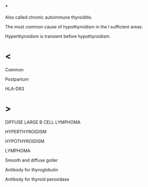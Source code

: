 # .

Also called chronic autoimmune thyroiditis.

The most common cause of hypothyroidism in the I sufficient areas.

Hyperthyroidism is transient before hypothyroidism.

# <

Common

Postpartum

HLA-DR3

# >

DIFFUSE LARGE B CELL LYMPHOMA

HYPERTHYROIDISM

HYPOTHYROIDISM

LYMPHOMA

Smooth and diffuse goiter

Antibody for thyroglobulin

Antibody for thyroid peroxidase
